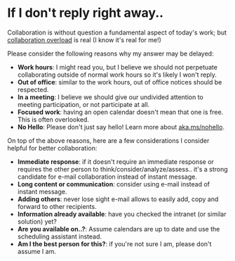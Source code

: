 # If I don't reply right away..

Collaboration is without question a fundamental aspect of today's work; but [collaboration overload](https://hbr.org/2016/01/collaborative-overload) is real (I know it's real for me!)

Please consider the following reasons why my answer may be delayed:
- **Work hours**: I might read you, but I believe we should not perpetuate collaborating outside of normal work hours so it's likely I won't reply.
- **Out of office**: similar to the work hours, out of office notices should be respected. 
- **In a meeting**: I believe we should give our undivided attention to meeting participation, or not participate at all.
- **Focused work**: having an open calendar doesn't mean that one is free. This is often overlooked.
- **No Hello**: Please don't just say hello! Learn more about [aka.ms/nohello](https://aka.ms/nohello).

On top of the above reasons, here are a few considerations I consider helpful for better collaboration:
- **Immediate response**: if it doesn't require an immediate response or requires the other person to think/consider/analyze/assess.. it's a strong candidate for e-mail collaboration instead of instant message.
- **Long content or communication**: consider using e-mail instead of instant message.
- **Adding others**: never lose sight e-mail allows to easily add, copy and forward to other recipients.
- **Information already available**: have you checked the intranet (or similar solution) yet?
- **Are you available on..?**: Assume calendars are up to date and use the scheduling assistant instead.
- **Am I the best person for this?**: if you're not sure I am, please don't assume I am.
